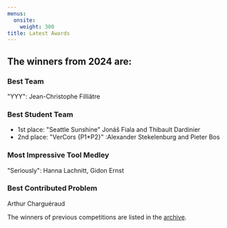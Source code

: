 ```yaml
---
menus: 
  onsite:
    weight: 300
title: Latest Awards	
---
```

## The winners from 2024 are:

### Best Team

"YYY": Jean-Christophe Filliâtre

### Best Student Team

* 1st place: "Seattle Sunshine" Jonáš Fiala and Thibault Dardinier
* 2nd place: "VerCors {P1*P2}" :Alexander Stekelenburg and Pieter Bos

### Most Impressive Tool Medley

"Seriously": Hanna Lachnitt, Gidon Ernst


### Best Contributed Problem
Arthur Charguéraud


The winners of previous competitions are listed in the
[archive](Archive.html).
